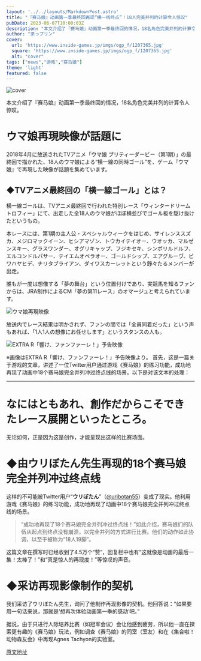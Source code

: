 ```yaml
---
layout: '../../layouts/MarkdownPost.astro'
title: "『赛马娘』动画第一季最终回再现“横一线终点”！18人完美并列的计算令人惊叹"
pubDate: 2023-06-07T10:00:03Z
description: "本文介绍了『赛马娘』动画第一季最终回的情况，18名角色完美并列的计算令人惊叹。"
author: "茶っプリン"
cover:
  url: 'https://www.inside-games.jp/imgs/ogp_f/1207365.jpg'
  square: 'https://www.inside-games.jp/imgs/ogp_f/1207365.jpg'
  alt: "cover"
tags: ["news","游戏","赛马娘"]
theme: 'light'
featured: false
---
```


![cover](https://www.inside-games.jp/imgs/ogp_f/1207365.jpg)

本文介绍了『赛马娘』动画第一季最终回的情况，18名角色完美并列的计算令人惊叹。

# ウマ娘再現映像が話題に

2018年4月に放送されたTVアニメ「ウマ娘 プリティーダービー（第1期）」の最終回で描かれた、18人のウマ娘による“横一線の同時ゴール”を、ゲーム『ウマ娘』で再現した映像が話題を集めています。

## ◆TVアニメ最終回の「横一線ゴール」とは？

横一線ゴールは、TVアニメ最終回で行われた特別レース「ウィンタードリームトロフィー」にて、出走した全18人のウマ娘がほぼ横並びでゴール板を駆け抜けたというもの。

本レースには、第1期の主人公・スペシャルウィークをはじめ、サイレンススズカ、メジロマックイーン、ヒシアマゾン、トウカイテイオー、ウオッカ、マルゼンスキー、グラスワンダー、オグリキャップ、フジキセキ、シンボリルドルフ、エルコンドルパサー、テイエムオペラオー、ゴールドシップ、エアグルーヴ、ビワハヤヒデ、ナリタブライアン、ダイワスカーレットという錚々たるメンバーが出走。

誰もが一度は想像する「夢の舞台」という位置付けであり、実競馬を知るファンからは、JRA制作によるCM「夢の第11レース」のオマージュと考えられています。

![ウマ娘再現映像](https://www.inside-games.jp/imgs/zoom/1207360.jpg)

放送内でレース結果は明かされず、ファンの間では「全員同着だった」という声もあれば、「1人1人の想像にお任せします」というスタンスの人も。

![EXTRA R「響け、ファンファーレ！」予告映像](https://www.inside-games.jp/imgs/zoom/1207361.jpg)

※画像はEXTRA R「響け、ファンファーレ！」予告映像より。
首先，这是一篇关于游戏的文章，讲述了一位Twitter用户通过游戏《赛马娘》的练习功能，成功地再现了动画中18个赛马娘完全并列冲过终点线的场景。以下是对该文本的处理：

---

# なにはともあれ、創作だからこそできたレース展開といったところ。

无论如何，正是因为这是创作，才能呈现出这样的比赛场面。

# ◆由ウリぼたん先生再现的18个赛马娘完全并列冲过终点线

这样的不可能被Twitter用户“**ウリぼたん**”（<a target="_blank" rel="noopener noreferrer nofollow" href="https://twitter.com/uribotan55">@uribotan55</a>）变成了现实。他利用游戏《赛马娘》的练习功能，成功地再现了动画中18个赛马娘完全并列冲过终点线的场景。

> “成功地再现了18个赛马娘完全并列冲过终点线！”如此介绍，赛马娘们的队伍从起点到终点没有崩溃，以完全并列的方式进行比赛。他们的动作如此协调，以至于被称为“18人19脚”。

这篇文章在撰写时已经收到了4.5万个“赞”，回复栏中也有“这就像是动画的最后一集！太棒了！”和“真是惊人的再现度！”等惊叹的声音。

# ◆采访再现影像制作的契机

我们采访了ウリぼたん先生，询问了他制作再现影像的契机。他回答说：“如果要用一句话来说，那就是‘想再次体验动画第一季的感动’吧。”

据说，由于只进行人际培养比赛（如冠军会议）会让他感到疲劳，所以他一直在探索更有趣的《赛马娘》玩法，例如调查《赛马娘》的同室（室友）和在《集合啦！动物森友会》中再现Agnes Tachyon的实验室。

  [原文地址](https://www.inside-games.jp/article/2023/06/07/146416.html)
